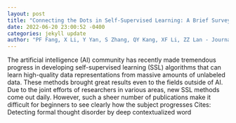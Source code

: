 ```yaml
--- 
layout: post 
title: "Connecting the Dots in Self-Supervised Learning: A Brief Survey for Beginners" 
date: 2022-06-20 23:00:52 -0400 
categories: jekyll update 
author: "PF Fang, X Li, Y Yan, S Zhang, QY Kang, XF Li, ZZ Lan - Journal of Computer , 2022" 
--- 
```

The artificial intelligence (AI) community has recently made tremendous progress in developing self-supervised learning (SSL) algorithms that can learn high-quality data representations from massive amounts of unlabeled data. These methods brought great results even to the fields outside of AI. Due to the joint efforts of researchers in various areas, new SSL methods come out daily. However, such a sheer number of publications make it difficult for beginners to see clearly how the subject progresses Cites: Detecting formal thought disorder by deep contextualized word